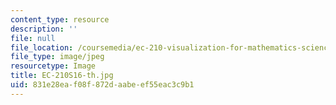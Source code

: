 ```yaml
---
content_type: resource
description: ''
file: null
file_location: /coursemedia/ec-210-visualization-for-mathematics-science-and-technology-education-spring-2016/831e28eaf08f872daabeef55eac3c9b1_EC-210S16-th.jpg
file_type: image/jpeg
resourcetype: Image
title: EC-210S16-th.jpg
uid: 831e28ea-f08f-872d-aabe-ef55eac3c9b1
---
```

